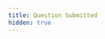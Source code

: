 ```yaml
---
title: Question Submitted
hidden: true
---
```


<script>
    alert("Your question has been sent correctly.");
    parent.parent.document.getElementById("footer-question-window").setAttribute("disabled", true)
</script>
